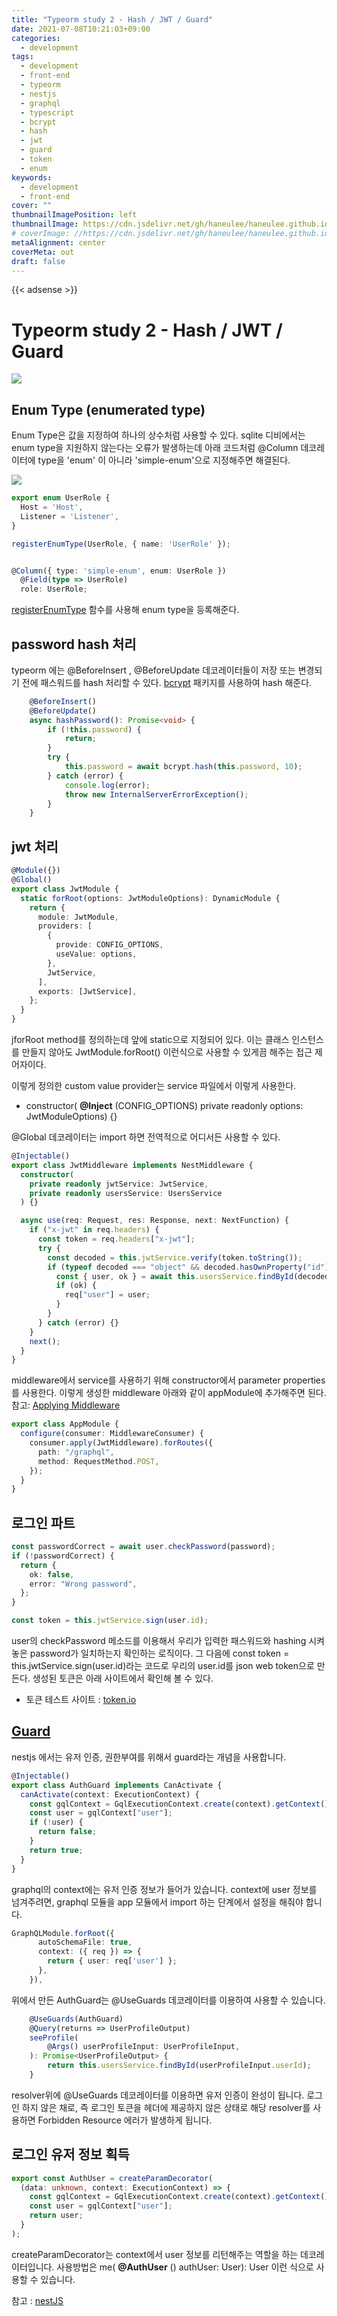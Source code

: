 ```yaml
---
title: "Typeorm study 2 - Hash / JWT / Guard"
date: 2021-07-08T10:21:03+09:00
categories:
  - development
tags:
  - development
  - front-end
  - typeorm
  - nestjs
  - graphql
  - typescript
  - bcrypt
  - hash
  - jwt
  - guard
  - token
  - enum
keywords:
  - development
  - front-end
cover: ""
thumbnailImagePosition: left
thumbnailImage: https://cdn.jsdelivr.net/gh/haneulee/haneulee.github.io/img/post/typeorm/img-1.png
# coverImage: //https://cdn.jsdelivr.net/gh/haneulee/haneulee.github.io/img/post/hugo/github-site.png
metaAlignment: center
coverMeta: out
draft: false
---
```


<!--toc-->

{{< adsense >}}

# Typeorm study 2 - Hash / JWT / Guard

![](https://cdn.jsdelivr.net/gh/haneulee/haneulee.github.io/img/post/typeorm/img-1.png)

## Enum Type (enumerated type)

Enum Type은 값을 지정하여 하나의 상수처럼 사용할 수 있다.
sqlite 디비에서는 enum type을 지원하지 않는다는 오류가 발생하는데
아래 코드처럼 @Column 데코레이터에 type을 'enum' 이 아니라 'simple-enum'으로 지정해주면 해결된다.

![](https://cdn.jsdelivr.net/gh/haneulee/haneulee.github.io/img/post/typeorm/img-2.png)

```ts
export enum UserRole {
  Host = 'Host',
  Listener = 'Listener',
}

registerEnumType(UserRole, { name: 'UserRole' });


@Column({ type: 'simple-enum', enum: UserRole })
  @Field(type => UserRole)
  role: UserRole;
```

[registerEnumType](https://docs.nestjs.com/graphql/unions-and-enums#code-first-1) 함수를 사용해 enum type을 등록해준다.

## password hash 처리

typeorm 에는 @BeforeInsert , @BeforeUpdate 데코레이터들이 저장 또는 변경되기 전에 패스워드를 hash 처리할 수 있다.
[bcrypt](https://www.npmjs.com/package/bcrypt) 패키지를 사용하여 hash 해준다.

```ts
    @BeforeInsert()
    @BeforeUpdate()
    async hashPassword(): Promise<void> {
        if (!this.password) {
            return;
        }
        try {
            this.password = await bcrypt.hash(this.password, 10);
        } catch (error) {
            console.log(error);
            throw new InternalServerErrorException();
        }
    }
```

## jwt 처리

```ts
@Module({})
@Global()
export class JwtModule {
  static forRoot(options: JwtModuleOptions): DynamicModule {
    return {
      module: JwtModule,
      providers: [
        {
          provide: CONFIG_OPTIONS,
          useValue: options,
        },
        JwtService,
      ],
      exports: [JwtService],
    };
  }
}
```

jforRoot method를 정의하는데 앞에 static으로 지정되어 있다.
이는 클래스 인스턴스를 만들지 않아도 JwtModule.forRoot() 이런식으로 사용할 수 있게끔 해주는 접근 제어자이다.

이렇게 정의한 custom value provider는 service 파일에서 이렇게 사용한다.

- constructor( **@Inject** (CONFIG_OPTIONS) private readonly options: JwtModuleOptions) {}

@Global 데코레이터는 import 하면 전역적으로 어디서든 사용할 수 있다.

```ts
@Injectable()
export class JwtMiddleware implements NestMiddleware {
  constructor(
    private readonly jwtService: JwtService,
    private readonly usersService: UsersService
  ) {}

  async use(req: Request, res: Response, next: NextFunction) {
    if ("x-jwt" in req.headers) {
      const token = req.headers["x-jwt"];
      try {
        const decoded = this.jwtService.verify(token.toString());
        if (typeof decoded === "object" && decoded.hasOwnProperty("id")) {
          const { user, ok } = await this.usersService.findById(decoded["id"]);
          if (ok) {
            req["user"] = user;
          }
        }
      } catch (error) {}
    }
    next();
  }
}
```

middleware에서 service를 사용하기 위해 constructor에서 parameter properties를 사용한다.
이렇게 생성한 middleware 아래와 같이 appModule에 추가해주면 된다.
참고: [Applying Middleware](https://docs.nestjs.com/middleware#applying-middleware)

```ts
export class AppModule {
  configure(consumer: MiddlewareConsumer) {
    consumer.apply(JwtMiddleware).forRoutes({
      path: "/graphql",
      method: RequestMethod.POST,
    });
  }
}
```

## 로그인 파트

```ts
const passwordCorrect = await user.checkPassword(password);
if (!passwordCorrect) {
  return {
    ok: false,
    error: "Wrong password",
  };
}

const token = this.jwtService.sign(user.id);
```

user의 checkPassword 메소드를 이용해서 우리가 입력한 패스워드와 hashing 시켜 놓은 password가 일치하는지 확인하는 로직이다.
그 다음에 const token = this.jwtService.sign(user.id)라는 코드로 우리의 user.id를 json web token으로 만든다.
생성된 토큰은 아래 사이트에서 확인해 볼 수 있다.

- 토큰 테스트 사이트 : [token.io](https://jwt.io/#debugger)

## [Guard](https://docs.nestjs.com/guards#guards)

nestjs 에서는 유저 인증, 권한부여를 위해서 guard라는 개념을 사용합니다.

```ts
@Injectable()
export class AuthGuard implements CanActivate {
  canActivate(context: ExecutionContext) {
    const gqlContext = GqlExecutionContext.create(context).getContext();
    const user = gqlContext["user"];
    if (!user) {
      return false;
    }
    return true;
  }
}
```

graphql의 context에는 유저 인증 정보가 들어가 있습니다.
context에 user 정보를 넘겨주려면, graphql 모듈을 app 모듈에서 import 하는 단계에서 설정을 해줘야 합니다.

```ts
GraphQLModule.forRoot({
      autoSchemaFile: true,
      context: ({ req }) => {
        return { user: req['user'] };
      },
    }),
```

위에서 만든 AuthGuard는 @UseGuards 데코레이터를 이용하여 사용할 수 있습니다.

```ts
    @UseGuards(AuthGuard)
    @Query(returns => UserProfileOutput)
    seeProfile(
        @Args() userProfileInput: UserProfileInput,
    ): Promise<UserProfileOutput> {
        return this.usersService.findById(userProfileInput.userId);
    }
```

resolver위에 @UseGuards 데코레이터를 이용하면 유저 인증이 완성이 됩니다.
로그인 하지 않은 채로, 즉 로그인 토큰을 헤더에 제공하지 않은 상태로 해당 resolver를 사용하면 Forbidden Resource 에러가 발생하게 됩니다.

## 로그인 유저 정보 획득

```ts
export const AuthUser = createParamDecorator(
  (data: unknown, context: ExecutionContext) => {
    const gqlContext = GqlExecutionContext.create(context).getContext();
    const user = gqlContext["user"];
    return user;
  }
);
```

createParamDecorator는 context에서 user 정보를 리턴해주는 역할을 하는 데코레이터입니다.
사용방법은 me( **@AuthUser** () authUser: User): User 이런 식으로 사용할 수 있습니다.

참고 :
[nestJS](https://docs.nestjs.com/)
